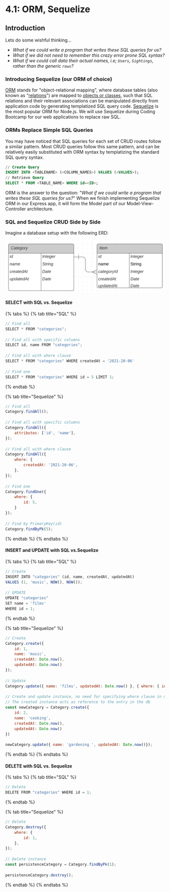 # 4.1: ORM, Sequelize

## Introduction

Lets do some wishful thinking...

* _What if we could write a program that writes these SQL queries for us?_
* _What if we did not need to remember this crazy error prone SQL syntax?_
* _What if we could call data their actual names, i.e; `Users`, `Sightings`, rather than the generic `rows`?_

### Introducing Sequelize (our ORM of choice)

[ORM](https://en.wikipedia.org/wiki/Object%E2%80%93relational\_mapping) stands for "object-relational mapping", where database tables (also known as "[relations](https://en.wikipedia.org/wiki/Relation\_\(database\))") are mapped to [objects or classes](https://en.wikipedia.org/wiki/Object\_\(computer\_science\)#:\~:text=An%20object%20is%20an%20abstract,found%20in%20the%20real%20world.), such that SQL relations and their relevant associations can be manipulated directly from application code by generating templatized SQL query code. [Sequelize](https://sequelize.org) is the most popular ORM for Node.js. We will use Sequelize during Coding Bootcamp for our web applications to replace raw SQL.

### ORMs Replace Simple SQL Queries

You may have noticed that SQL queries for each set of CRUD routes follow a similar pattern. Most CRUD queries follow this same pattern, and can be relatively easily substituted with ORM syntax by templatizing the standard SQL query syntax.

```sql
// Create Query
INSERT INTO <TABLENAME> (<COLUMN_NAMES>) VALUES (<VALUES>);
// Retrieve Query
SELECT * FROM <TABLE_NAME> WHERE id=<ID>;
```

ORM is the answer to the question: "_What if we could write a program that writes these SQL queries for us?_" When we finish implementing Sequelize ORM in our Express app, it will form the Model part of our Model-View-Controller architecture.

### SQL and Sequelize CRUD Side by Side

Imagine a database setup with the following ERD:

![](../../../.gitbook/assets/category-item-erd-wide2.png)

#### SELECT with SQL vs. Sequelize

{% tabs %}
{% tab title="SQL" %}
```javascript
// Find all
SELECT * FROM "categories";

// Find all with specific columns
SELECT id, name FROM "categories";

// Find all with where clause
SELECT * FROM "categories" WHERE createdAt = '2021-20-06'

// Find one
SELECT * FROM "categories" WHERE id = 5 LIMIT 1;
```
{% endtab %}

{% tab title="Sequelize" %}
```javascript
// Find all
Category.findAll();

// Find all with specific columns
Category.findAll({
    attributes: ['id', 'name'],
});

// Find all with where clause
Category.findAll({
    where: {
        createdAt: '2021-20-06',
    },
});

// Find one
Category.findOne({
    where: {
        id: 5,
    }
});

// Find by PrimaryKey(id)
Category.findByPk(5);
```
{% endtab %}
{% endtabs %}

#### INSERT and UPDATE with SQL vs.Sequelize

{% tabs %}
{% tab title="SQL" %}
```javascript
// Create
INSERT INTO "categories" (id, name, createdAt, updatedAt)
VALUES (1, 'music', NOW(), NOW());

// UPDATE
UPDATE "categories"
SET name = 'films'
WHERE id = 1;
```
{% endtab %}

{% tab title="Sequelize" %}
```javascript
// Create
Category.create({
    id: 1,
    name: 'music',
    createdAt: Date.now(),
    updatedAt: Date.now()
});

// Update
Category.update({ name: 'films', updatedAt: Date.now() }, { where: { id: 1 }});

// Create and update instance, no need for specifying where clause in update
// The created instance acts as reference to the entry in the db
const newCategory = Category.create({
    id: 2,
    name: 'cooking',
    createdAt: Date.now(),
    updatedAt: Date.now()
})

newCategory.update({ name: 'gardening ', updatedAt: Date.now()});
```
{% endtab %}
{% endtabs %}

#### DELETE with SQL vs. Sequelize

{% tabs %}
{% tab title="SQL" %}
```javascript
// Delete
DELETE FROM "categories" WHERE id = 1;
```
{% endtab %}

{% tab title="Sequelize" %}
```javascript
// Delete
Category.destroy({
    where: {
        id: 1,
    },
});

// Delete instance
const persistenceCategory = Category.findByPk(1);

persistenceCategory.destroy();
```
{% endtab %}
{% endtabs %}

####
